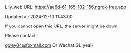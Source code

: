 Lily_web URL: https://ae6d-61-165-102-156.ngrok-free.app

Updated at: 2024-12-10 11:43:00

If you cannot open this URL, the server might be down.

Please contact: 

goley04@foxmail.com Or Wechat:GL_yeaH